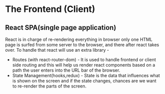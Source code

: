 # The Frontend (Client)

## React SPA(single page application)

React is in charge of re-rendering everything in browser only one HTML page is surfed from some server to the browser, and there after react takes over. To handle that react will use an extra library -

- Routes (with react-router-dom) - It is used to handle frontend or client side routing and this will help us render react components based on a path the user enters into the URL bar of the browser.
- State Management(hooks,redux) - State is the data that influences what is shown on the screen and if the state changes, chances are we want to re-render the parts of the screen. 